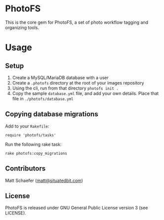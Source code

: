 # PhotoFS

This is the core gem for PhotoFS, a set of photo workflow tagging and organizing tools.

# Usage

## Setup

1. Create a MySQL/MariaDB database with a user
2. Create a `.photofs` directory at the root of your images repository
3. Using the cli, run from that directory `photofs init .`
4. Copy the sample `database.yml` file, and add your own details. Place that file in `./photofs/database.yml`

## Copying database migrations

Add to your `Rakefile`:

```
require 'photofs/tasks'
```

Run the following rake task:

```
rake photofs:copy_migrations
```

Contributors
------------

Matt Schaefer (matt@situatedbit.com)

License
-------

PhotoFS is released under GNU General Public License version 3 (see LICENSE).
